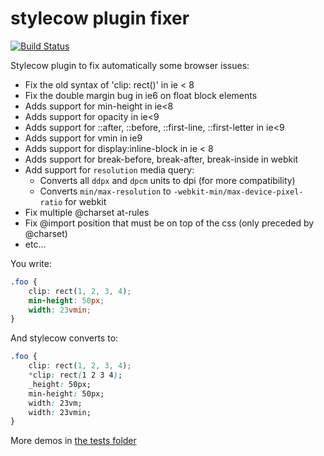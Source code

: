 stylecow plugin fixer
=====================

[![Build Status](https://travis-ci.org/stylecow/stylecow-plugin-fixes.svg)](https://travis-ci.org/stylecow/stylecow-plugin-fixes)

Stylecow plugin to fix automatically some browser issues:

* Fix the old syntax of 'clip: rect()' in ie < 8
* Fix the double margin bug in ie6 on float block elements
* Adds support for min-height in ie<8
* Adds support for opacity in ie<9
* Adds support for ::after, ::before, ::first-line, ::first-letter in ie<9
* Adds support for vmin in ie9
* Adds support for display:inline-block in ie < 8
* Adds support for break-before, break-after, break-inside in webkit
* Add support for `resolution` media query: 
  * Converts all `ddpx` and `dpcm` units to dpi (for more compatibility)
  * Converts `min/max-resolution` to `-webkit-min/max-device-pixel-ratio` for webkit
* Fix multiple @charset at-rules
* Fix @import position that must be on top of the css (only preceded by @charset)
* etc...

You write:

```css
.foo {
    clip: rect(1, 2, 3, 4);
    min-height: 50px;
    width: 23vmin;
}
```

And stylecow converts to:


```css
.foo {
    clip: rect(1, 2, 3, 4);
    *clip: rect(1 2 3 4);
    _height: 50px;
    min-height: 50px;
    width: 23vm;
    width: 23vmin;
}
```

More demos in [the tests folder](https://github.com/stylecow/stylecow-plugin-fixes/tree/master/tests/cases)
